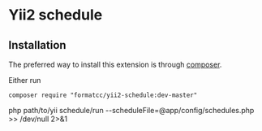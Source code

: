 # Yii2 schedule



Installation
------------

The preferred way to install this extension is through [composer](http://getcomposer.org/download/).

Either run

```
composer require "formatcc/yii2-schedule:dev-master"
```



php path/to/yii schedule/run --scheduleFile=@app/config/schedules.php >> /dev/null 2>&1